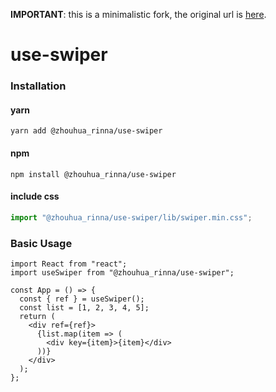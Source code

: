 **IMPORTANT**: this is a minimalistic fork, the original url is [here](https://github.com/gaoljie/use-swiper).

# use-swiper

### Installation

#### yarn

`yarn add @zhouhua_rinna/use-swiper`

#### npm

`npm install @zhouhua_rinna/use-swiper`

#### include css

```js
import "@zhouhua_rinna/use-swiper/lib/swiper.min.css";
```

### Basic Usage

```tsx
import React from "react";
import useSwiper from "@zhouhua_rinna/use-swiper";

const App = () => {
  const { ref } = useSwiper();
  const list = [1, 2, 3, 4, 5];
  return (
    <div ref={ref}>
      {list.map(item => (
        <div key={item}>{item}</div>
      ))}
    </div>
  );
};
```
